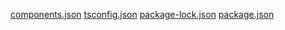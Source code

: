 [components.json](https://github.com/user-attachments/files/23012689/components.json)
[tsconfig.json](https://github.com/user-attachments/files/23012699/tsconfig.json)
[package-lock.json](https://github.com/user-attachments/files/23012704/package-lock.json)
[package.json](https://github.com/user-attachments/files/23012705/package.json)
